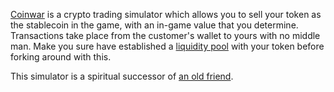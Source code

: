<a href="https://coinwar.app" target="_blank">Coinwar</a> is a crypto trading simulator which allows you to sell your token as the stablecoin in the game, with an in-game value that you determine.  Transactions take place from the customer's wallet to yours with no middle man.  Make you sure have established a <a href="https://app.uniswap.org/#/add/v2/">liquidity pool</a> with your token before forking around with this.

This simulator is a spiritual successor of <a href="https://en.wikipedia.org/wiki/Drug_Wars_(video_game)" target="_blank">an old friend</a>.
